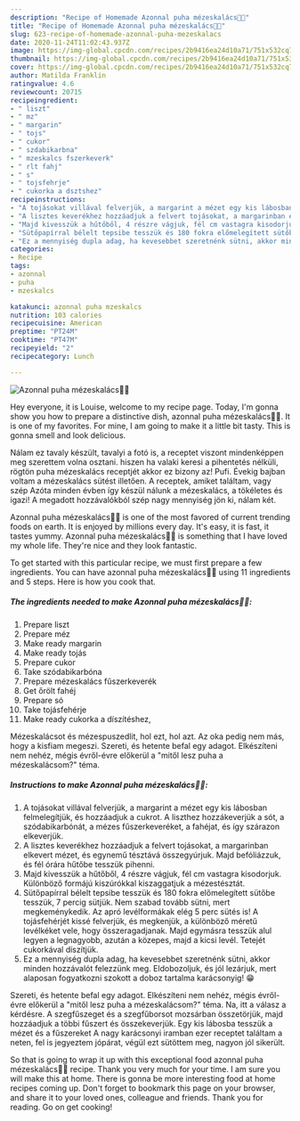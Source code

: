 ```yaml
---
description: "Recipe of Homemade Azonnal puha mézeskalács🍯🍪"
title: "Recipe of Homemade Azonnal puha mézeskalács🍯🍪"
slug: 623-recipe-of-homemade-azonnal-puha-mezeskalacs
date: 2020-11-24T11:02:43.937Z
image: https://img-global.cpcdn.com/recipes/2b9416ea24d10a71/751x532cq70/azonnal-puha-mezeskalacs🍯🍪-recept-foto.jpg
thumbnail: https://img-global.cpcdn.com/recipes/2b9416ea24d10a71/751x532cq70/azonnal-puha-mezeskalacs🍯🍪-recept-foto.jpg
cover: https://img-global.cpcdn.com/recipes/2b9416ea24d10a71/751x532cq70/azonnal-puha-mezeskalacs🍯🍪-recept-foto.jpg
author: Matilda Franklin
ratingvalue: 4.6
reviewcount: 20715
recipeingredient:
- " liszt"
- " mz"
- " margarin"
- " tojs"
- " cukor"
- " szdabikarbna"
- " mzeskalcs fszerkeverk"
- " rlt fahj"
- " s"
- " tojsfehrje"
- " cukorka a dsztshez"
recipeinstructions:
- "A tojásokat villával felverjük, a margarint a mézet egy kis lábosban felmelegítjük, és hozzáadjuk a cukrot. A liszthez hozzákeverjük a sót, a szódabikarbónát, a mézes fűszerkeveréket, a fahéjat, és így szárazon elkeverjük."
- "A lisztes keverékhez hozzáadjuk a felvert tojásokat, a margarinban elkevert mézet, és egynemű tésztává összegyúrjuk. Majd befóliázzuk, és fél órára hűtőbe tesszük pihenni."
- "Majd kivesszük a hűtőből, 4 részre vágjuk, fél cm vastagra kisodorjuk. Különböző formájú kiszúrókkal kiszaggatjuk a mézestésztát."
- "Sütőpapírral bélelt tepsibe tesszük és 180 fokra előmelegített sütőbe tesszük, 7 percig sütjük. Nem szabad tovább sütni, mert megkeménykedik. Az apró levélformákak elég 5 perc sütés is! A tojásfehérjét kissé felverjük, és megkenjük, a különböző méretű levélkéket vele, hogy összeragadjanak. Majd egymásra tesszük alul legyen a legnagyobb, azután a közepes, majd a kicsi levél. Tetejét cukorkával díszítjük."
- "Ez a mennyiség dupla adag, ha kevesebbet szeretnénk sütni, akkor minden hozzávalót felezzünk meg. Eldobozoljuk, és jól lezárjuk, mert alaposan fogyatkozni szokott a doboz tartalma karácsonyig! 😁"
categories:
- Recipe
tags:
- azonnal
- puha
- mzeskalcs

katakunci: azonnal puha mzeskalcs 
nutrition: 103 calories
recipecuisine: American
preptime: "PT24M"
cooktime: "PT47M"
recipeyield: "2"
recipecategory: Lunch

---
```



![Azonnal puha mézeskalács🍯🍪](https://img-global.cpcdn.com/recipes/2b9416ea24d10a71/751x532cq70/azonnal-puha-mezeskalacs🍯🍪-recept-foto.jpg)

Hey everyone, it is Louise, welcome to my recipe page. Today, I'm gonna show you how to prepare a distinctive dish, azonnal puha mézeskalács🍯🍪. It is one of my favorites. For mine, I am going to make it a little bit tasty. This is gonna smell and look delicious.

Nálam ez tavaly készült, tavalyi a fotó is, a receptet viszont mindenképpen meg szerettem volna osztani. hiszen ha valaki keresi a pihentetés nélküli, rögtön puha mézeskalács receptjét akkor ez bizony az! Pufi. Évekig bajban voltam a mézeskalács sütést illetően. A receptek, amiket találtam, vagy szép Azóta minden évben így készül nálunk a mézeskalács, a tökéletes és igazi! A megadott hozzávalókból szép nagy mennyiség jön ki, nálam két.

Azonnal puha mézeskalács🍯🍪 is one of the most favored of current trending foods on earth. It is enjoyed by millions every day. It's easy, it is fast, it tastes yummy. Azonnal puha mézeskalács🍯🍪 is something that I have loved my whole life. They're nice and they look fantastic.


To get started with this particular recipe, we must first prepare a few ingredients. You can have azonnal puha mézeskalács🍯🍪 using 11 ingredients and 5 steps. Here is how you cook that.

<!--inarticleads1-->

##### The ingredients needed to make Azonnal puha mézeskalács🍯🍪:

1. Prepare  liszt
1. Prepare  méz
1. Make ready  margarin
1. Make ready  tojás
1. Prepare  cukor
1. Take  szódabikarbóna
1. Prepare  mézeskalács fűszerkeverék
1. Get  őrölt fahéj
1. Prepare  só
1. Take  tojásfehérje
1. Make ready  cukorka a díszítéshez,


Mézeskalácsot és mézespuszedlit, hol ezt, hol azt. Az oka pedig nem más, hogy a kisfiam megeszi. Szereti, és hetente befal egy adagot. Elkészíteni nem nehéz, mégis évről-évre előkerül a &#34;mitől lesz puha a mézeskalácsom?&#34; téma. 

<!--inarticleads2-->

##### Instructions to make Azonnal puha mézeskalács🍯🍪:

1. A tojásokat villával felverjük, a margarint a mézet egy kis lábosban felmelegítjük, és hozzáadjuk a cukrot. A liszthez hozzákeverjük a sót, a szódabikarbónát, a mézes fűszerkeveréket, a fahéjat, és így szárazon elkeverjük.
1. A lisztes keverékhez hozzáadjuk a felvert tojásokat, a margarinban elkevert mézet, és egynemű tésztává összegyúrjuk. Majd befóliázzuk, és fél órára hűtőbe tesszük pihenni.
1. Majd kivesszük a hűtőből, 4 részre vágjuk, fél cm vastagra kisodorjuk. Különböző formájú kiszúrókkal kiszaggatjuk a mézestésztát.
1. Sütőpapírral bélelt tepsibe tesszük és 180 fokra előmelegített sütőbe tesszük, 7 percig sütjük. Nem szabad tovább sütni, mert megkeménykedik. Az apró levélformákak elég 5 perc sütés is! A tojásfehérjét kissé felverjük, és megkenjük, a különböző méretű levélkéket vele, hogy összeragadjanak. Majd egymásra tesszük alul legyen a legnagyobb, azután a közepes, majd a kicsi levél. Tetejét cukorkával díszítjük.
1. Ez a mennyiség dupla adag, ha kevesebbet szeretnénk sütni, akkor minden hozzávalót felezzünk meg. Eldobozoljuk, és jól lezárjuk, mert alaposan fogyatkozni szokott a doboz tartalma karácsonyig! 😁


Szereti, és hetente befal egy adagot. Elkészíteni nem nehéz, mégis évről-évre előkerül a &#34;mitől lesz puha a mézeskalácsom?&#34; téma. Na, itt a válasz a kérdésre. A szegfűszeget és a szegfűborsot mozsárban összetörjük, majd hozzáadjuk a többi fűszert és összekeverjük. Egy kis lábosba tesszük a mézet és a fűszereket A nagy karácsonyi iramban ezer receptet találtam a neten, fel is jegyeztem jópárat, végül ezt sütöttem meg, nagyon jól sikerült. 

So that is going to wrap it up with this exceptional food azonnal puha mézeskalács🍯🍪 recipe. Thank you very much for your time. I am sure you will make this at home. There is gonna be more interesting food at home recipes coming up. Don't forget to bookmark this page on your browser, and share it to your loved ones, colleague and friends. Thank you for reading. Go on get cooking!
